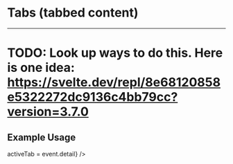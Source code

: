<script lang="ts">
  import { TabBar, Tab } from "/src/lib";

  let activeTab = "First Tab";
</script>

# Tabs (tabbed content)

---

# TODO: Look up ways to do this. Here is one idea: https://svelte.dev/repl/8e68120858e5322272dc9136c4bb79cc?version=3.7.0

## Example Usage

<TabBar let:prop={activeTab}>
  <Tab title="First Tab" on:setActiveTab={(event) => activeTab = event.detail} />
  <Tab title="Second Tab" {activeTab} />
  <Tab title="Third Tab" {activeTab} />
</TabBar>

